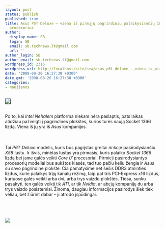 ```yaml
---
layout: post
status: publish
published: true
title: Asus P6T Deluxe – viena iš pirmųjų pagrindinių palaikysiančių Intel Core i7
  procesorius
author:
  display_name: SB
  login: SB
  email: sb.technews.lt@gmail.com
  url: ''
author_login: SB
author_email: sb.technews.lt@gmail.com
wordpress_id: 2316
wordpress_url: http://localhost/site/new/asus_p6t_deluxe_-_viena_is_pirmuju_pagrindiniu_palaikysianciu_intel_core_i7_procesorius/
date: '2008-08-20 16:27:38 +0300'
date_gmt: '2008-08-20 16:27:38 +0300'
categories:
- Naujienos
---
```

<div class="imgright"><img src="http://tbn0.google.com/images?q=tbn:sgc9CgFRCFuHBM:http://farm1.static.flickr.com/142/324853217_6a12d23ecc.jpg" border="1"></div>
<p><br>Po to, kai <i>Intel Nehalem</i> platforma niekam nėra paslaptis, pats laikas atidžiau pažvelgti į pagrindines plokštes, kurios turės naują Socket 1366 lizdą. Viena iš jų yra iš <i>Asus</i> kompanijos.<br />
<br><br />
<br>Tai <i>P6T Deluxe</i> modelis, kuris bus pagrįstas greitai rinkoje pasirodysiančiu <i>X58</i> lustu. Ir išvis, minėtas lustas yra pirmasis, kuris palaiko <i>Socket 1366</i> lizdą bei jame galės veikti <i>Core i7</i> procesoriai. Pirmieji pasirodysiantys procesorių modeliai bus aukštos klasės, tad tuo pačiu keliu žengia ir <i>Asus</i> su savo pagrindine plokšte. Čia pamatysime net šešis DDR3 atminties lizdus, kurie palaikys trijų kanalų rėžimą, taip pat tris PCI-Express x16 lizdus, kuriuose galės veikti arba dvi, arba trys vaizdo plokštės. Tiesa, sunku pasakyti, ten galės veikti tik <i>ATI</i>, ar tik <i>Nvidia</i>, ar abejų kompanijų du arba trys vaizdo posistemiai. Žinoma, daugiau informacijos pasirodys šiek tiek vėliau, bet žiūrint dabar – ji atrodo įspūdingai.<br />
<br><br />
<br><br><img src="http://www.technews.lt/upl/Failai/PCGH_Asus_P6T_Deluxe_X58_11.JPG"><br><br />
<br><br />
<br><br />
<br></p>
